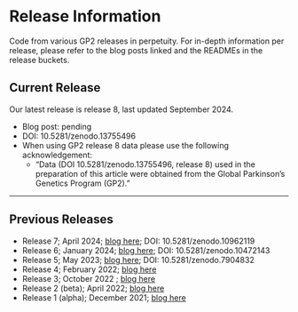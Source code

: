 # Release Information
Code from various GP2 releases in perpetuity. For in-depth information per release, please refer to the blog posts linked and the READMEs in the release buckets.


## Current Release
Our latest release is release 8, last updated September 2024.
* Blog post: pending
* DOI: 10.5281/zenodo.13755496
* When using GP2 release 8 data please use the following acknowledgement:
  * “Data (DOI 10.5281/zenodo.13755496, release 8) used in the preparation of this article were obtained from the Global Parkinson’s Genetics Program (GP2).”


---
## Previous Releases
- Release 7; April 2024; [blog here](https://gp2.org/the-components-of-gp2s-seventh-data-release/); DOI: 10.5281/zenodo.10962119
- Release 6; January 2024; [blog here](https://gp2.org/the-components-of-gp2s-sixth-data-release/); DOI: 10.5281/zenodo.10472143
- Release 5; May 2023; [blog here](https://gp2.org/the-components-of-gp2s-fifth-data-release/); DOI: 10.5281/zenodo.7904832
- Release 4; February 2022; [blog here](https://gp2.org/the-components-of-gp2s-fourth-data-release/)
- Release 3; October 2022 ; [blog here](https://gp2.org/the-components-of-gp2s-third-data-release/)
- Release 2 (beta); April 2022; [blog here](https://gp2.org/the-components-of-gp2s-second-data-release/)
- Release 1 (alpha); December 2021; [blog here](https://gp2.org/the-components-of-gp2-first-data-release/)
